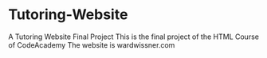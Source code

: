# Tutoring-Website
A Tutoring Website Final Project
This is the final project of the HTML Course of CodeAcademy
The website is wardwissner.com
